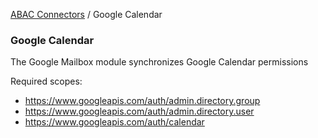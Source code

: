 <a href="javascript:void(0)" class="help-trigger"
data-helpkey="SysPage_AbacConnector">ABAC Connectors</a> / Google
Calendar

### Google Calendar

The Google Mailbox module synchronizes Google Calendar permissions

Required scopes:

-   https://www.googleapis.com/auth/admin.directory.group
-   https://www.googleapis.com/auth/admin.directory.user
-   https://www.googleapis.com/auth/calendar
